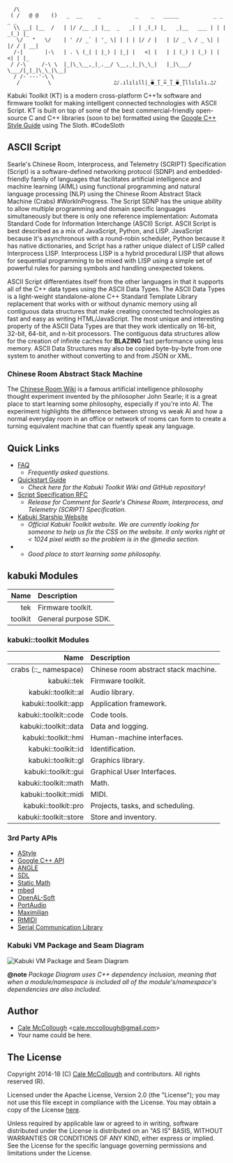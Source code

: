 ﻿
```
  /\
 ( /   @ @    ()   _  __     _           _    _   _____           _ _    _ _   
  \\ __| |__  /   | |/ /__ _| |__  _   _| | _(_) |_   _|__   ___ | | | _(_) |_ 
   \/   "   \/    | ' // _` | '_ \| | | | |/ / |   | |/ _ \ / _ \| | |/ / | __|
  /-|       |-\   | . \ (_| | |_) | |_| |   <| |   | | (_) | (_) | |   <| | |_ 
 / /-\     /-\ \  |_|\_\__,_|_.__/ \__,_|_|\_\_|   |_|\___/ \___/|_|_|\_\_|\__|
  / /-`---'-\ \  
   /         \                    ♫♪.ılılıll|̲̅̅●̲̅̅|̲̅̅=̲̅̅|̲̅̅●̲̅̅|llılılı.♫♪
```

Kabuki Toolkit (KT) is a modern cross-platform C++1x software and firmware toolkit for making intelligent connected technologies with ASCII Script. KT is built on top of some of the  best commercial-friendly open-source C and C++ libraries (soon to be) formatted using the [Google C++ Style Guide](https://google.github.io/styleguide/cppguide.html) using The Sloth. #CodeSloth

## ASCII Script

[]()

Searle's Chinese Room, Interprocess, and Telemetry (SCRIPT) Specification (Script) is a software-defined networking protocol (SDNP) and embedded-friendly family of languages that facilitates artificial intelligence and machine learning (AIML) using functional programming and natural language processing (NLP) using the Chinese Room Abstract Stack Machine (Crabs) #WorkInProgress. The Script SDNP has the unique ability to allow multiple programming and domain specific languages simultaneously but there is only one reference implementation: Automata Standard Code for Information Interchange (ASCII) Script. ASCII Script is best described as a mix of JavaScript, Python, and LISP. JavaScript because it's asynchronous with a round-robin scheduler, Python because it has native dictionaries, and Script has a rather unique dialect of LISP called Interprocess LISP. Interprocess LISP is a hybrid procedural LISP that allows for sequential programming to be mixed with LISP using a simple set of powerful rules for parsing symbols and handling unexpected tokens.

ASCII Script differentiates itself from the other languages in that it supports all of the C++ data types using the ASCII Data Types. The ASCII Data Types is a light-weight standalone-alone C++ Standard Template Library replacement that works with or without dynamic memory using all contiguous data structures that make creating connected technologies as fast and easy as writing HTML/JavaScript. The most unique and interesting property of the ASCII Data Types are that they work identically on 16-bit, 32-bit, 64-bit, and n-bit processors. The contiguous data structures allow for the creation of infinite caches for **BLAZING** fast performance using less memory. ASCII Data Structures may also be copied byte-by-byte from one system to another without converting to and from JSON or XML.

### Chinese Room Abstract Stack Machine

The [Chinese Room Wiki](https://en.wikipedia.org/wiki/Chinese_room) is a famous artificial intelligence philosophy thought experiment invented by the philosopher John Searle; it is a great place to start learning some philosophy, especially if you're into AI. The experiment highlights the difference between strong vs weak AI and how a normal everyday room in an office or network of rooms can form to create a turning equivalent machine that can fluently speak any language.

## Quick Links

* [FAQ](https://github.com/kabuki-starship/kabuki-toolkit/blob/master/docs/faq.md) 
  - *Frequently asked questions.*
* [Quickstart Guide](https://github.com/kabuki-starship/kabuki-toolkit/blob/master/docs/quickstart-guide.md)
  - *Check here for the Kabuki Toolkit Wiki and GitHub repository!*
* [Script Specification RFC](https://github.com/kabuki-starship/script/wiki/SCRIPT-Specification-RFC)
  - *Release for Comment for Searle's Chinese Room, Interprocess, and Telemetry (SCRIPT) Specification.*
* [Kabuki Starship Website](https://kabuki-starship.github.io/)
  - *Official Kabuki Toolkit website. We are currently looking for someone to help us fix the CSS on the website. It only works right at < 1024 pixel width so the problem is in the @media section.*
* 
  - *Good place to start learning some philosophy.*

## kabuki Modules

|    Name | Description    |
|--------:|:---------------|
|     tek | Firmware toolkit. |
| toolkit | General purpose SDK. |

### kabuki::toolkit Modules

|                    Name | Description |
|------------------------:|:------------|
|   crabs (::_ namespace) | Chinese room abstract stack machine. |
|             kabuki::tek | Firmware toolkit. |
|     kabuki::toolkit::al | Audio library. |
|    kabuki::toolkit::app | Application framework. |
|   kabuki::toolkit::code | Code tools. |
|   kabuki::toolkit::data | Data and logging. |
|    kabuki::toolkit::hmi | Human-machine interfaces. |
|     kabuki::toolkit::id | Identification. |
|     kabuki::toolkit::gl | Graphics library. |
|    kabuki::toolkit::gui | Graphical User Interfaces. |
|   kabuki::toolkit::math | Math. |
|   kabuki::toolkit::midi | MIDI. |
|    kabuki::toolkit::pro | Projects, tasks, and scheduling. |
|  kabuki::toolkit::store | Store and inventory. |

### 3rd Party APIs

* [AStyle](http://astyle.sourceforge.net/)
* [Google C++ API](https://github.com/google/google-api-cpp-client)
* [ANGLE](https://github.com/google/angle)
* [SDL](https://www.libsdl.org/)
* [Static Math](https://github.com/Morwenn/static_math)
* [mbed](https://www.mbed.com/en/)
* [OpenAL-Soft](https://github.com/kcat/openal-soft)
* [PortAudio](http://www.portaudio.com/)
* [Maximilian](https://github.com/micknoise/Maximilian)
* [RtMIDI](https://github.com/thestk/rtmidi)
* [Serial Communication Library](https://github.com/wjwwood/serial)

### Kabuki VM Package and Seam Diagram

![Kabuki VM Package and Seam Diagram](https://raw.githubusercontent.com/kabuki-starship/kabuki-toolkit/master/docs/kabuki_vm_package_diagram.jpg)

**@note** *Package Diagram uses C++ dependency inclusion, meaning that when 
a module/namespace is included all of the module's/namespace's dependencies are 
also included.*

## Author

* [Cale McCollough](https://calemccollough.github.io) <[cale.mccollough@gmail.com](mailto:cale.mccollough@gmail.com)>
* Your name could be here.

## The License

Copyright 2014-18 (C) [Cale McCollough](mailto:calemccollough@gmail.com) and contributors. All rights reserved (R).

Licensed under the Apache License, Version 2.0 (the "License"); you may not use this file except in compliance with the License. You may obtain a copy of the License [here](http://www.apache.org/licenses/LICENSE-2.0).

Unless required by applicable law or agreed to in writing, software distributed under the License is distributed on an "AS IS" BASIS, WITHOUT WARRANTIES OR CONDITIONS OF ANY KIND, either express or implied. See the License for the specific language governing permissions and limitations under the License.
